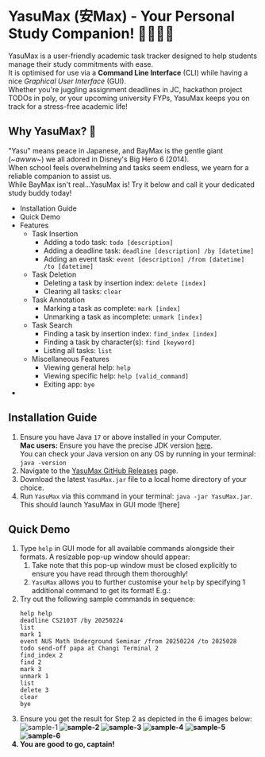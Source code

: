 # YasuMax (安Max) - Your Personal Study Companion! 🧑‍🎓👩‍🎓
YasuMax is a user-friendly academic task tracker designed to help students manage their study commitments with ease.<br>
It is optimised for use via a **Command Line Interface** (CLI) while having a nice *Graphical User Interface* (GUI).<br>
Whether you're juggling assignment deadlines in JC, hackathon project TODOs in poly, or your upcoming university FYPs,
YasuMax keeps you on track for a stress-free academic life!

## Why YasuMax? 🤔
"Yasu" means peace in Japanese, and BayMax is the gentle giant (*~awww~*) we all adored in Disney's Big Hero 6 (2014).<br>
When school feels overwhelming and tasks seem endless, we yearn for a reliable companion to assist us.<br>
While BayMax isn't real...YasuMax is! Try it below and call it your dedicated study buddy today!

- Installation Guide
- Quick Demo
- Features
  - Task Insertion
    - Adding a todo task: `todo [description]`
    - Adding a deadline task: `deadline [description] /by [datetime]`
    - Adding an event task: `event [description] /from [datetime] /to [datetime]`
  - Task Deletion
      - Deleting a task by insertion index: `delete [index]`
      - Clearing all tasks: `clear`
  - Task Annotation
      - Marking a task as complete: `mark [index]`
      - Unmarking a task as incomplete: `unmark [index]`
  - Task Search
    - Finding a task by insertion index: `find_index [index]`
    - Finding a task by character(s): `find [keyword]`
    - Listing all tasks: `list`
  - Miscellaneous Features
      - Viewing general help: `help`
      - Viewing specific help: `help [valid_command]`
      - Exiting app: `bye`
- 

## Installation Guide
1. Ensure you have Java `17` or above installed in your Computer.<br>
**Mac users:** Ensure you have the precise JDK version [here](https://se-education.org/guides/tutorials/javaInstallationMac.html).<br>
You can check your Java version on any OS by running in your terminal: `java -version`
2. Navigate to the [YasuMax GitHub Releases](https://github.com/Mingyuan03/ip/releases) page.
3. Download the latest `YasuMax.jar` file to a local home directory of your choice.
4. Run `YasuMax` via this command in your terminal: `java -jar YasuMax.jar`. This should launch YasuMax in GUI mode ![here]

## Quick Demo
1. Type `help` in GUI mode for all available commands alongside their formats. A resizable pop-up window should appear:
   1. Take note that this pop-up window must be closed explicitly to ensure you have read through them thoroughly!
   2. `YasuMax` allows you to further customise your `help` by specifying 1 additional command to get its format! E.g.:
2. Try out the following sample commands in sequence:
   ```
   help help
   deadline CS2103T /by 20250224
   list
   mark 1
   event NUS Math Underground Seminar /from 20250224 /to 2025028
   todo send-off papa at Changi Terminal 2
   find_index 2
   find 2
   mark 3
   unmark 1
   list
   delete 3
   clear
   bye
3. Ensure you get the result for Step 2 as depicted in the 6 images below:
   ![sample-1](https://Mingyuan03.github.io/ip/docs/sample-1.png)<b>
   ![sample-2](https://Mingyuan03.github.io/ip/docs/sample-2.png)<b>
   ![sample-3](https://Mingyuan03.github.io/ip/docs/sample-3.png)<b>
   ![sample-4](https://Mingyuan03.github.io/ip/docs/sample-4.png)<b>
   ![sample-5](https://Mingyuan03.github.io/ip/docs/sample-5.png)<b>
   ![sample-6](https://Mingyuan03.github.io/ip/docs/sample-6.png)<b>
4. You are good to go, captain!


